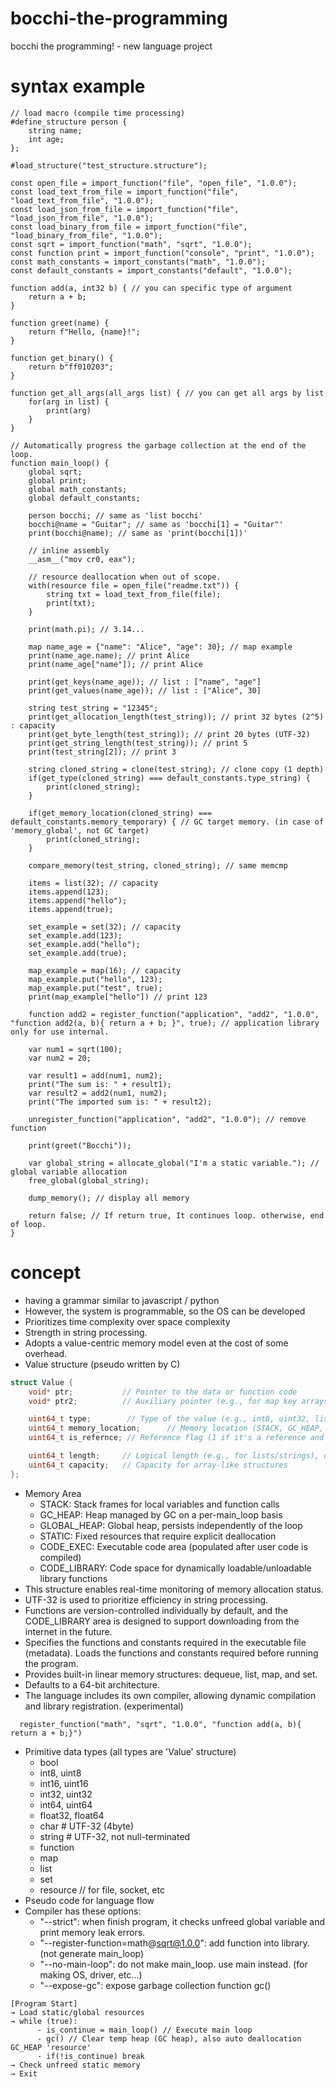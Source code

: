 # bocchi-the-programming
bocchi the programming! - new language project

# syntax example
```
// load macro (compile time processing)
#define_structure person {
    string name;
    int age;
};

#load_structure("test_structure.structure");

const open_file = import_function("file", "open_file", "1.0.0");
const load_text_from_file = import_function("file", "load_text_from_file", "1.0.0");
const load_json_from_file = import_function("file", "load_json_from_file", "1.0.0");
const load_binary_from_file = import_function("file", "load_binary_from_file", "1.0.0");
const sqrt = import_function("math", "sqrt", "1.0.0");
const function print = import_function("console", "print", "1.0.0");
const math_constants = import_constants("math", "1.0.0");
const default_constants = import_constants("default", "1.0.0");

function add(a, int32 b) { // you can specific type of argument
    return a + b;
}

function greet(name) {
    return f"Hello, {name}!";
}

function get_binary() {
    return b"ff010203";
}

function get_all_args(all_args list) { // you can get all args by list
    for(arg in list) {
        print(arg)
    }
}

// Automatically progress the garbage collection at the end of the loop.
function main_loop() {
    global sqrt;
    global print;
    global math_constants;
    global default_constants;

    person bocchi; // same as 'list bocchi'
    bocchi@name = "Guitar"; // same as 'bocchi[1] = "Guitar"'
    print(bocchi@name); // same as 'print(bocchi[1])'

    // inline assembly
    __asm__("mov cr0, eax");

    // resource deallocation when out of scope.
    with(resource file = open_file("readme.txt")) {
        string txt = load_text_from_file(file);
        print(txt);
    }

    print(math.pi); // 3.14...

    map name_age = {"name": "Alice", "age": 30}; // map example
    print(name_age.name); // print Alice
    print(name_age["name"]); // print Alice

    print(get_keys(name_age)); // list : ["name", "age"]
    print(get_values(name_age)); // list : ["Alice", 30]

    string test_string = "12345";
    print(get_allocation_length(test_string)); // print 32 bytes (2^5) : capacity
    print(get_byte_length(test_string)); // print 20 bytes (UTF-32)
    print(get_string_length(test_string)); // print 5
    print(test_string[2]); // print 3

    string cloned_string = clone(test_string); // clone copy (1 depth)
    if(get_type(cloned_string) === default_constants.type_string) {
        print(cloned_string);
    }

    if(get_memory_location(cloned_string) === default_constants.memory_temporary) { // GC target memory. (in case of 'memory_global', not GC target)
        print(cloned_string);
    }

    compare_memory(test_string, cloned_string); // same memcmp

    items = list(32); // capacity
    items.append(123);
    items.append("hello");
    items.append(true);

    set_example = set(32); // capacity
    set_example.add(123);
    set_example.add("hello");
    set_example.add(true);

    map_example = map(16); // capacity
    map_example.put("hello", 123);
    map_example.put("test", true);
    print(map_example["hello"]) // print 123

    function add2 = register_function("application", "add2", "1.0.0", "function add2(a, b){ return a + b; }", true); // application library only for use internal.

    var num1 = sqrt(100);
    var num2 = 20;

    var result1 = add(num1, num2);
    print("The sum is: " + result1);
    var result2 = add2(num1, num2);
    print("The imported sum is: " + result2);

    unregister_function("application", "add2", "1.0.0"); // remove function

    print(greet("Bocchi"));
    
    var global_string = allocate_global("I'm a static variable."); // global variable allocation
    free_global(global_string);

    dump_memory(); // display all memory

    return false; // If return true, It continues loop. otherwise, end of loop.
}
```

# concept
- having a grammar similar to javascript / python
- However, the system is programmable, so the OS can be developed
- Prioritizes time complexity over space complexity
- Strength in string processing.
- Adopts a value-centric memory model even at the cost of some overhead.
- Value structure (pseudo written by C)
```c
struct Value {
    void* ptr;           // Pointer to the data or function code
    void* ptr2;          // Auxiliary pointer (e.g., for map key arrays, closure captures, etc.), also use for resource deallocator

    uint64_t type;        // Type of the value (e.g., int8, uint32, list, map, string, function, resource, etc.)
    uint64_t memory_location;      // Memory location (STACK, GC_HEAP, GLOBAL_HEAP, STATIC, CODE)
    uint64_t is_refernce; // Reference flag (1 if it's a reference and should not be deallocated)

    uint64_t length;     // Logical length (e.g., for lists/strings), or the actual value for integers
    uint64_t capacity;   // Capacity for array-like structures
};
```
- Memory Area
  - STACK: Stack frames for local variables and function calls
  - GC_HEAP: Heap managed by GC on a per-main_loop basis
  - GLOBAL_HEAP: Global heap, persists independently of the loop
  - STATIC: Fixed resources that require explicit deallocation
  - CODE_EXEC: Executable code area (populated after user code is compiled)
  - CODE_LIBRARY: Code space for dynamically loadable/unloadable library functions
- This structure enables real-time monitoring of memory allocation status.
- UTF-32 is used to prioritize efficiency in string processing.
- Functions are version-controlled individually by default, and the CODE_LIBRARY area is designed to support downloading from the internet in the future.
- Specifies the functions and constants required in the executable file (metadata). Loads the functions and constants required before running the program.
- Provides built-in linear memory structures: dequeue, list, map, and set.
- Defaults to a 64-bit architecture.
- The language includes its own compiler, allowing dynamic compilation and library registration. (experimental)
```
  register_function("math", "sqrt", "1.0.0", "function add(a, b){ return a + b;}")
```
- Primitive data types (all types are 'Value' structure)
  - bool
  - int8,  uint8
  - int16, uint16
  - int32, uint32
  - int64, uint64
  - float32, float64
  - char  # UTF-32 (4byte)
  - string  # UTF-32, not null-terminated
  - function
  - map
  - list
  - set
  - resource // for file, socket, etc
- Pseudo code for language flow
- Compiler has these options:
  - "--strict": when finish program, it checks unfreed global variable and print memory leak errors.
  - "--register-function=math@sqrt@1.0.0": add function into library. (not generate main_loop)
  - "--no-main-loop": do not make main_loop. use main instead. (for making OS, driver, etc...)
  - "--expose-gc": expose garbage collection function gc()
```
[Program Start]
→ Load static/global resources
→ while (true):
      - is_continue = main_loop() // Execute main loop
      - gc() // Clear temp heap (GC heap), also auto deallocation GC_HEAP 'resource'
      - if(!is_continue) break
→ Check unfreed static memory
→ Exit
```
